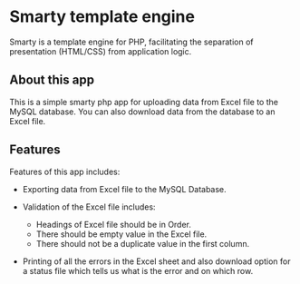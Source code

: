 # Smarty template engine
Smarty is a template engine for PHP, facilitating the separation of presentation (HTML/CSS) from application logic. 

## About this app
This is a simple smarty php app for uploading data from Excel file to the MySQL database. You can also download data from the database to an Excel file.

## Features
Features of this app includes: 
* Exporting data from Excel file to the MySQL Database.
* Validation of the Excel file includes: 
    * Headings of Excel file should be in Order.
    * There should be empty value in the Excel file.
    * There should not be a duplicate value in the first column.

* Printing of all the errors in the Excel sheet and also download option for a status file which tells us what is the error and on which row.

